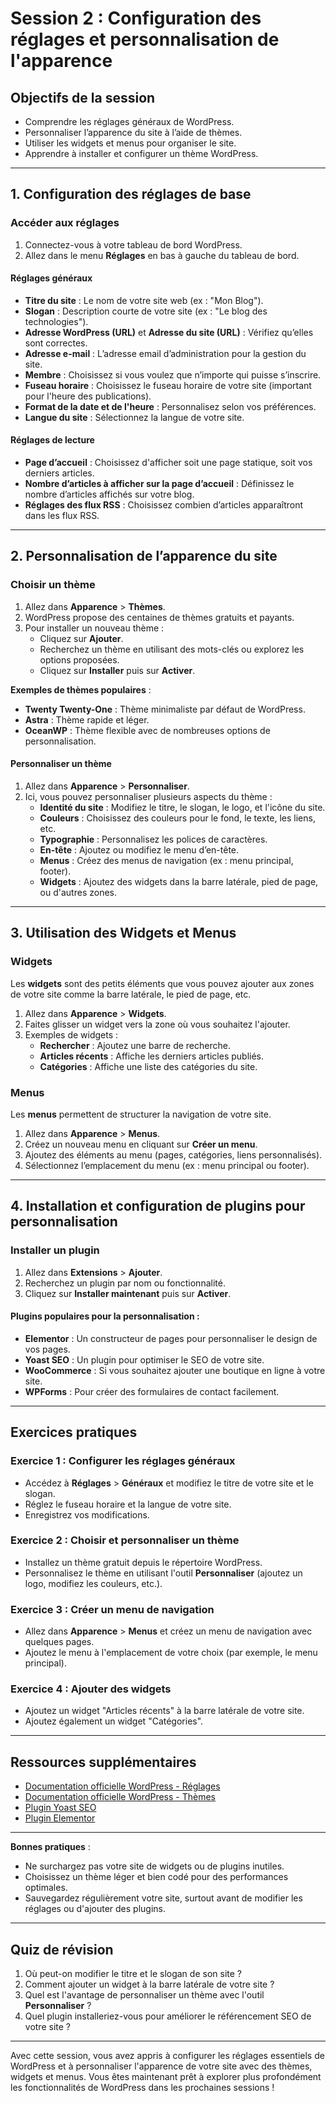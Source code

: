 # Session 2 : Configuration des réglages et personnalisation de l'apparence

## Objectifs de la session
- Comprendre les réglages généraux de WordPress.
- Personnaliser l’apparence du site à l’aide de thèmes.
- Utiliser les widgets et menus pour organiser le site.
- Apprendre à installer et configurer un thème WordPress.

---

## 1. Configuration des réglages de base

### Accéder aux réglages
1. Connectez-vous à votre tableau de bord WordPress.
2. Allez dans le menu **Réglages** en bas à gauche du tableau de bord.

#### Réglages généraux
- **Titre du site** : Le nom de votre site web (ex : "Mon Blog").
- **Slogan** : Description courte de votre site (ex : "Le blog des technologies").
- **Adresse WordPress (URL)** et **Adresse du site (URL)** : Vérifiez qu’elles sont correctes.
- **Adresse e-mail** : L’adresse email d’administration pour la gestion du site.
- **Membre** : Choisissez si vous voulez que n’importe qui puisse s’inscrire.
- **Fuseau horaire** : Choisissez le fuseau horaire de votre site (important pour l'heure des publications).
- **Format de la date et de l'heure** : Personnalisez selon vos préférences.
- **Langue du site** : Sélectionnez la langue de votre site.

#### Réglages de lecture
- **Page d’accueil** : Choisissez d'afficher soit une page statique, soit vos derniers articles.
- **Nombre d’articles à afficher sur la page d’accueil** : Définissez le nombre d’articles affichés sur votre blog.
- **Réglages des flux RSS** : Choisissez combien d’articles apparaîtront dans les flux RSS.

---

## 2. Personnalisation de l’apparence du site

### Choisir un thème
1. Allez dans **Apparence** > **Thèmes**.
2. WordPress propose des centaines de thèmes gratuits et payants.
3. Pour installer un nouveau thème :
   - Cliquez sur **Ajouter**.
   - Recherchez un thème en utilisant des mots-clés ou explorez les options proposées.
   - Cliquez sur **Installer** puis sur **Activer**.

**Exemples de thèmes populaires** :
- **Twenty Twenty-One** : Thème minimaliste par défaut de WordPress.
- **Astra** : Thème rapide et léger.
- **OceanWP** : Thème flexible avec de nombreuses options de personnalisation.

#### Personnaliser un thème
1. Allez dans **Apparence** > **Personnaliser**.
2. Ici, vous pouvez personnaliser plusieurs aspects du thème :
   - **Identité du site** : Modifiez le titre, le slogan, le logo, et l'icône du site.
   - **Couleurs** : Choisissez des couleurs pour le fond, le texte, les liens, etc.
   - **Typographie** : Personnalisez les polices de caractères.
   - **En-tête** : Ajoutez ou modifiez le menu d’en-tête.
   - **Menus** : Créez des menus de navigation (ex : menu principal, footer).
   - **Widgets** : Ajoutez des widgets dans la barre latérale, pied de page, ou d'autres zones.

---

## 3. Utilisation des Widgets et Menus

### Widgets
Les **widgets** sont des petits éléments que vous pouvez ajouter aux zones de votre site comme la barre latérale, le pied de page, etc.
1. Allez dans **Apparence** > **Widgets**.
2. Faites glisser un widget vers la zone où vous souhaitez l'ajouter.
3. Exemples de widgets :
   - **Rechercher** : Ajoutez une barre de recherche.
   - **Articles récents** : Affiche les derniers articles publiés.
   - **Catégories** : Affiche une liste des catégories du site.

### Menus
Les **menus** permettent de structurer la navigation de votre site.
1. Allez dans **Apparence** > **Menus**.
2. Créez un nouveau menu en cliquant sur **Créer un menu**.
3. Ajoutez des éléments au menu (pages, catégories, liens personnalisés).
4. Sélectionnez l’emplacement du menu (ex : menu principal ou footer).

---

## 4. Installation et configuration de plugins pour personnalisation

### Installer un plugin
1. Allez dans **Extensions** > **Ajouter**.
2. Recherchez un plugin par nom ou fonctionnalité.
3. Cliquez sur **Installer maintenant** puis sur **Activer**.

#### Plugins populaires pour la personnalisation :
- **Elementor** : Un constructeur de pages pour personnaliser le design de vos pages.
- **Yoast SEO** : Un plugin pour optimiser le SEO de votre site.
- **WooCommerce** : Si vous souhaitez ajouter une boutique en ligne à votre site.
- **WPForms** : Pour créer des formulaires de contact facilement.

---

## Exercices pratiques

### Exercice 1 : Configurer les réglages généraux
- Accédez à **Réglages** > **Généraux** et modifiez le titre de votre site et le slogan.
- Réglez le fuseau horaire et la langue de votre site.
- Enregistrez vos modifications.

### Exercice 2 : Choisir et personnaliser un thème
- Installez un thème gratuit depuis le répertoire WordPress.
- Personnalisez le thème en utilisant l'outil **Personnaliser** (ajoutez un logo, modifiez les couleurs, etc.).

### Exercice 3 : Créer un menu de navigation
- Allez dans **Apparence** > **Menus** et créez un menu de navigation avec quelques pages.
- Ajoutez le menu à l'emplacement de votre choix (par exemple, le menu principal).

### Exercice 4 : Ajouter des widgets
- Ajoutez un widget "Articles récents" à la barre latérale de votre site.
- Ajoutez également un widget "Catégories".

---

## Ressources supplémentaires
- [Documentation officielle WordPress - Réglages](https://wordpress.org/support/article/settings-general-screen/)
- [Documentation officielle WordPress - Thèmes](https://wordpress.org/support/article/themes/)
- [Plugin Yoast SEO](https://yoast.com/wordpress/plugins/seo/)
- [Plugin Elementor](https://elementor.com/)

---

**Bonnes pratiques** :
- Ne surchargez pas votre site de widgets ou de plugins inutiles.
- Choisissez un thème léger et bien codé pour des performances optimales.
- Sauvegardez régulièrement votre site, surtout avant de modifier les réglages ou d'ajouter des plugins.

---

## Quiz de révision
1. Où peut-on modifier le titre et le slogan de son site ?
2. Comment ajouter un widget à la barre latérale de votre site ?
3. Quel est l'avantage de personnaliser un thème avec l'outil **Personnaliser** ?
4. Quel plugin installeriez-vous pour améliorer le référencement SEO de votre site ?

---

Avec cette session, vous avez appris à configurer les réglages essentiels de WordPress et à personnaliser l'apparence de votre site avec des thèmes, widgets et menus. Vous êtes maintenant prêt à explorer plus profondément les fonctionnalités de WordPress dans les prochaines sessions !
